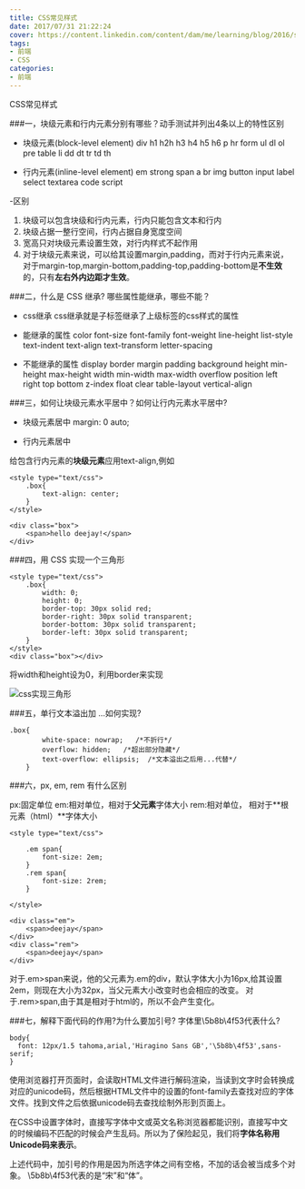 ```yaml
---
title: CSS常见样式
date: 2017/07/31 21:22:24
cover: https://content.linkedin.com/content/dam/me/learning/blog/2016/september/CSS.jpg
tags: 
- 前端
- CSS
categories: 
- 前端
---
```

CSS常见样式
<!--more-->

###一，块级元素和行内元素分别有哪些？动手测试并列出4条以上的特性区别
- 块级元素(block-level element)
div h1 h2h h3 h4 h5 h6 p hr
form ul dl ol pre table
li dd dt tr td th

- 行内元素(inline-level element)
em strong span a br img
button input label  select textarea
code script

-区别
1. 块级可以包含块级和行内元素，行内只能包含文本和行内
2. 块级占据一整行空间，行内占据自身宽度空间
3. 宽高只对块级元素设置生效，对行内样式不起作用
4. 对于块级元素来说，可以给其设置margin,padding，而对于行内元素来说，对于margin-top,margin-bottom,padding-top,padding-bottom是**不生效**的，只有**左右外内边距才生效**。



###二，什么是 CSS 继承? 哪些属性能继承，哪些不能？

- css继承
css继承就是子标签继承了上级标签的css样式的属性

- 能继承的属性
color font-size font-family font-weight line-height list-style text-indent text-align text-transform letter-spacing
- 不能继承的属性
display border margin padding background height min-height max-height
width min-width max-width overflow position left right top bottom z-index float clear table-layout vertical-align 


###三，如何让块级元素水平居中？如何让行内元素水平居中?

- 块级元素居中
margin: 0 auto;

- 行内元素居中

给包含行内元素的**块级元素**应用text-align,例如
```
<style type="text/css">
    .box{
        text-align: center;
    }
</style>

<div class="box">
    <span>hello deejay!</span>
</div>
```

###四，用 CSS 实现一个三角形
```
<style type="text/css">
    .box{
        width: 0;
        height: 0;
        border-top: 30px solid red;
        border-right: 30px solid transparent;
        border-bottom: 30px solid transparent;
        border-left: 30px solid transparent;
    }
</style>
<div class="box"></div>
```
将width和height设为0，利用border来实现


![css实现三角形](http://upload-images.jianshu.io/upload_images/7113407-44a945179825b089.png?imageMogr2/auto-orient/strip%7CimageView2/2/w/1240)


###五，单行文本溢出加 ...如何实现?

```
.box{
        white-space: nowrap;   /*不折行*/
        overflow: hidden;   /*超出部分隐藏*/
        text-overflow: ellipsis;  /*文本溢出之后用...代替*/
    }
```


###六，px, em, rem 有什么区别

px:固定单位
em:相对单位，相对于**父元素**字体大小
rem:相对单位， 相对于**根元素（html）**字体大小

```
<style type="text/css">
    
    .em span{
        font-size: 2em;
    }
    .rem span{
        font-size: 2rem;
    }

</style>

<div class="em">
    <span>deejay</span>
</div>
<div class="rem">
    <span>deejay</span>
</div>
```
对于.em>span来说，他的父元素为.em的div，默认字体大小为16px,给其设置2em，则现在大小为32px，当父元素大小改变时也会相应的改变。
对于.rem>span,由于其是相对于html的，所以不会产生变化。



###七，解释下面代码的作用?为什么要加引号? 字体里\5b8b\4f53代表什么?
```
body{
  font: 12px/1.5 tahoma,arial,'Hiragino Sans GB','\5b8b\4f53',sans-serif;
}
```
使用浏览器打开页面时，会读取HTML文件进行解码渲染，当读到文字时会转换成对应的unicode码，然后根据HTML文件中的设置的font-family去查找对应的字体文件。找到文件之后依据unicode码去查找绘制外形到页面上。

在CSS中设置字体时，直接写字体中文或英文名称浏览器都能识别，直接写中文的时候编码不匹配的时候会产生乱码。所以为了保险起见，我们将**字体名称用Unicode码来表示**。

上述代码中，加引号的作用是因为所选字体之间有空格，不加的话会被当成多个对象。
\5b8b\4f53代表的是“宋”和“体”。
